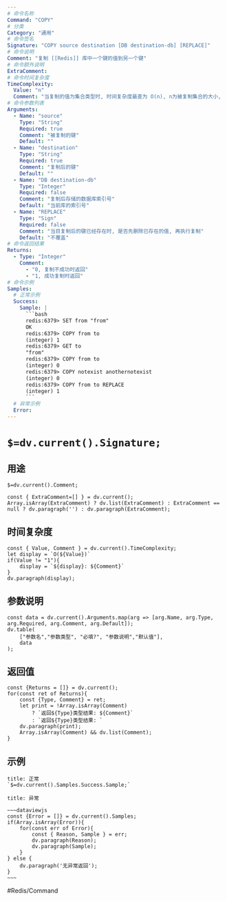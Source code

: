 ```yaml
---
# 命令名称
Command: "COPY"
# 分类
Category: "通用"
# 命令签名
Signature: "COPY source destination [DB destination-db] [REPLACE]"
# 命令说明
Comment: "复制 [[Redis]] 库中一个键的值到另一个键"
# 命令额外说明
ExtraComment:
# 命令时间复杂度
TimeComplexity:
  Value: "n"
  Comment: "当复制的值为集合类型时, 时间复杂度最差为 O(n), n为被复制集合的大小, 当复制的值为非集合类型时, 复杂度为 O(1)"
# 命令参数列表
Arguments:
  - Name: "source"
    Type: "String"
    Required: true
    Comment: "被复制的键"
    Default: ""
  - Name: "destination"
    Type: "String"
    Required: true
    Comment: "复制后的键"
    Default: ""
  - Name: "DB destination-db"
    Type: "Integer"
    Required: false
    Comment: "复制后存储的数据库索引号"
    Default: "当前库的索引号"
  - Name: "REPLACE"
    Type: "Sign"
    Required: false
    Comment: "当目复制后的键已经存在时, 是否先删除已存在的值, 再执行复制"
    Default: "不覆盖"
# 命令返回结果
Returns:
  - Type: "Integer"
    Comment:
      - "0, 复制不成功时返回"
      - "1, 成功复制时返回"
# 命令示例
Samples:
  # 正常示例
  Success:
    Sample: |
      ```bash
      redis:6379> SET from "from"
      OK
      redis:6379> COPY from to
      (integer) 1
      redis:6379> GET to
      "from"
      redis:6379> COPY from to
      (integer) 0
      redis:6379> COPY notexist anothernotexist
      (integer) 0
      redis:6379> COPY from to REPLACE
      (integer) 1
      ```
  # 异常示例
  Error:
---
```


# `$=dv.current().Signature;`

## 用途
`$=dv.current().Comment;`

```dataviewjs
const { ExtraComment=[] } = dv.current();
Array.isArray(ExtraComment) ? dv.list(ExtraComment) : ExtraComment == null ? dv.paragraph('') : dv.paragraph(ExtraComment);
```

## 时间复杂度
```dataviewjs
const { Value, Comment } = dv.current().TimeComplexity;
let display = `O(${Value})`
if(Value != "1"){
	display = `${display}: ${Comment}`
}
dv.paragraph(display);
```

## 参数说明
```dataviewjs
const data = dv.current().Arguments.map(arg => [arg.Name, arg.Type, arg.Required, arg.Comment, arg.Default]);
dv.table(
	["参数名","参数类型", "必填?", "参数说明","默认值"],
	data
);
```

## 返回值
```dataviewjs
const {Returns = []} = dv.current();
for(const ret of Returns){
	const {Type, Comment} = ret;
	let print = !Array.isArray(Comment) 
		? `返回${Type}类型结果: ${Comment}`
		: `返回${Type}类型结果: `
	dv.paragraph(print);
	Array.isArray(Comment) && dv.list(Comment);
}
```

## 示例
```ad-success
title: 正常
`$=dv.current().Samples.Success.Sample;`
```

```ad-danger
title: 异常

~~~dataviewjs
const {Error = []} = dv.current().Samples;
if(Array.isArray(Error)){
	for(const err of Error){
		const { Reason, Sample } = err;
		dv.paragraph(Reason);
		dv.paragraph(Sample);
	}
} else {
	dv.paragraph('无异常返回');
}
~~~

```

#Redis/Command  
